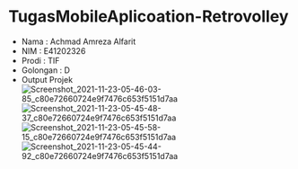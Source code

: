# TugasMobileAplicoation-Retrovolley
* Nama : Achmad Amreza Alfarit
* NIM : E41202326
* Prodi : TIF
* Golongan : D
* Output Projek
![Screenshot_2021-11-23-05-46-03-85_c80e72660724e9f7476c653f5151d7aa](https://user-images.githubusercontent.com/80755786/142947658-a7e21446-fc62-4696-86c9-65b76b2c8219.jpg)
![Screenshot_2021-11-23-05-45-48-37_c80e72660724e9f7476c653f5151d7aa](https://user-images.githubusercontent.com/80755786/142947663-c06773f4-f86a-4634-96be-bfbd5b90ff45.jpg)
![Screenshot_2021-11-23-05-45-58-15_c80e72660724e9f7476c653f5151d7aa](https://user-images.githubusercontent.com/80755786/142947664-c30a606f-e9fd-44bf-8077-c12158933420.jpg)
![Screenshot_2021-11-23-05-45-44-92_c80e72660724e9f7476c653f5151d7aa](https://user-images.githubusercontent.com/80755786/142947665-b6b0f18c-8cb1-4f73-b2df-ccaca5d8c4a4.jpg)
